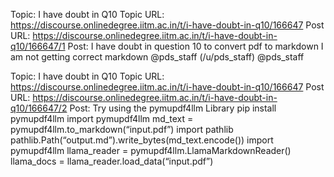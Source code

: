 Topic: I have doubt in Q10
Topic URL: https://discourse.onlinedegree.iitm.ac.in/t/i-have-doubt-in-q10/166647
Post URL: https://discourse.onlinedegree.iitm.ac.in/t/i-have-doubt-in-q10/166647/1
Post:  I have doubt in question 10 to convert pdf to markdown 
I am not getting correct markdown 
 @pds_staff (/u/pds_staff) @pds_staff 

Topic: I have doubt in Q10
Topic URL: https://discourse.onlinedegree.iitm.ac.in/t/i-have-doubt-in-q10/166647
Post URL: https://discourse.onlinedegree.iitm.ac.in/t/i-have-doubt-in-q10/166647/2
Post:  Try using the pymupdf4llm Library 
pip install pymupdf4llm 
 import pymupdf4llm 
md_text = pymupdf4llm.to_markdown(“input.pdf”) 
 import pathlib 
pathlib.Path(“output.md”).write_bytes(md_text.encode()) 
 import pymupdf4llm 
llama_reader = pymupdf4llm.LlamaMarkdownReader() 
llama_docs = llama_reader.load_data(“input.pdf”) 
